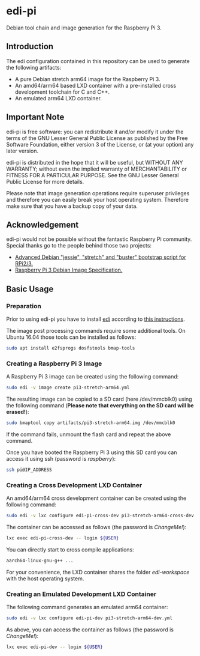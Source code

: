 # edi-pi

Debian tool chain and image generation for the Raspberry Pi 3.

## Introduction

The edi configuration contained in this repository can be used to
generate the following artifacts:

* A pure Debian stretch arm64 image for the Raspberry Pi 3.
* An amd64/arm64 based LXD container with a pre-installed cross development
toolchain for C and C++.
* An emulated arm64 LXD container.

## Important Note

edi-pi is free software: you can redistribute it and/or modify
it under the terms of the GNU Lesser General Public License as published by
the Free Software Foundation, either version 3 of the License, or
(at your option) any later version.

edi-pi is distributed in the hope that it will be useful,
but WITHOUT ANY WARRANTY; without even the implied warranty of
MERCHANTABILITY or FITNESS FOR A PARTICULAR PURPOSE.  See the
GNU Lesser General Public License for more details.

Please note that image generation operations require superuser privileges
and therefore you can easily break your host operating system. Therefore
make sure that you have a backup copy of your data.

## Acknowledgement

edi-pi would not be possible without the fantastic Raspberry Pi community.
Special thanks go to the people behind those two projects:

* [Advanced Debian "jessie", "stretch" and "buster" bootstrap script for RPi2/3.](https://github.com/drtyhlpr/rpi23-gen-image)
* [Raspberry Pi 3 Debian Image Specification.](https://github.com/Debian/raspi3-image-spec)


## Basic Usage

### Preparation

Prior to using edi-pi you have to install [edi](http://www.get-edi.io)
according to
[this instructions](http://docs.get-edi.io/en/latest/getting_started.html).

The image post processing commands require some additional tools. On
Ubuntu 16.04 those tools can be installed as follows:

``` bash
sudo apt install e2fsprogs dosfstools bmap-tools
```

### Creating a Raspberry Pi 3 Image

A Raspberry Pi 3 image can be created using the following command:

``` bash
sudo edi -v image create pi3-stretch-arm64.yml
```

The resulting image can be copied to a SD card (here /dev/mmcblk0)
using the following command
(**Please note that everything on the SD card will be erased!**):

``` bash
sudo bmaptool copy artifacts/pi3-stretch-arm64.img /dev/mmcblk0
```

If the command fails, unmount the flash card and repeat the above command.

Once you have booted the Raspberry Pi 3 using this SD card you can
access it using ssh (password is _raspberry_):

``` bash
ssh pi@IP_ADDRESS
```

### Creating a Cross Development LXD Container

An amd64/arm64 cross development container can be created using the
following command:

``` bash
sudo edi -v lxc configure edi-pi-cross-dev pi3-stretch-arm64-cross-dev.yml
```

The container can be accessed as follows (the password is _ChangeMe!_):

``` bash
lxc exec edi-pi-cross-dev -- login ${USER}
```

You can directly start to cross compile applications:

``` bash
aarch64-linux-gnu-g++ ...
```

For your convenience, the LXD container shares the folder _edi-workspace_
with the host operating system.

### Creating an Emulated Development LXD Container

The following command generates an emulated arm64 container:

``` bash
sudo edi -v lxc configure edi-pi-dev pi3-stretch-arm64-dev.yml
```

As above, you can access the container as follows (the password is _ChangeMe!_):

``` bash
lxc exec edi-pi-dev -- login ${USER}
```


